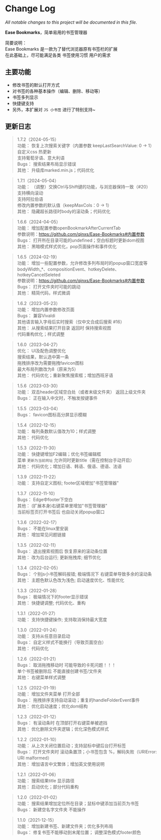 # Change Log

*All notable changes to this project will be documented in this file.*

**Ease Bookmarks**，简单易用的书签管理器

简要说明：  
Ease Bookmarks 是一款为了替代浏览器原有书签栏的扩展  
在此基础上，尽可能满足各类 书签使用习惯 用户的需求

## 主要功能

- 修改书签的默认打开方式
- 对书签的各种基本操作（编辑、删除、移动等）
- 书签多列显示
- 快捷键支持
- 另外，本扩展对 `JS 小书签` 进行了特别支持~

## 更新日志

> 1.7.2（2024-05-15）  
功能：
恢复上次搜索关键字（内置参数 keepLastSearchValue: 0 -> 1）  
自定义css 热更新  
支持葡萄牙语、意大利语  
Bugs：
搜索结果布局显示错误  
其他：
升级库marked.min.js；代码优化  

> 1.7.1（2024-05-04）  
功能：
（调整）交换Ctrl与Shift键的功能，与浏览器保持一致（#20）  
支持横向滚动  
支持阿拉伯语  
修改内置参数的默认值（keepMaxCols：0 -> 1）  
其他：
隐藏超长路径时body的滚动条；代码优化  

> 1.6.6（2024-04-05）  
功能：
增加配置参数openBookmarkAfterCurrentTab  
参数说明：https://github.com/qinxs/Ease-Bookmarks#内置参数  
Bugs：
打开所在目录可能的undefined；空白标题时更新dom视图  
其他：
黑暗模式样式优化，pop页面操作和事件优化

> 1.6.5（2024-02-19）  
功能：
增加一些配置参数，允许修改多列布局时的popup窗口宽度等  
bodyWidth_*、compositionEvent、hotkeyDelete、hotkeyCancelSeleted  
参数说明：https://github.com/qinxs/Ease-Bookmarks#内置参数  
Bugs：
打开文件夹时可能的跳动  
其他：
精简代码，样式微调

> 1.6.2（2023-05-23）  
功能：
增加内置参数修改页面  
Bugs：
兼容Vivaldi  
其他语言输入字母后实时搜索（仅中文合成后搜索 #16）  
其他：
从搜索结果打开目录 返回时 保持搜索视图  
代码重构优化；样式调整

> 1.6.0（2023-04-27）  
优化：
UI及配色调整优化  
搜索结果，默认选中第一条  
拖拽排序改为需要拖拽favicon图标  
最大布局列数改为8（原来为5）  
其他：
代码优化；重新聚焦搜索框；增加西班牙语

> 1.5.6（2023-03-30）  
功能：
双击header区域空白处（或者末级文件夹） 返回上级文件夹  
Bugs：
正在输入中文时，不触发按键事件

> 1.5.5（2023-03-04）  
Bugs：
favicon图标高分屏显示模糊  

> 1.5.4（2022-12-15）  
功能：
每列条数默认值改为10；样式调整  
其他：
代码优化  

> 1.5.3（2022-11-30）  
功能：
快捷键增加F2编辑；优化书签编辑框  
菜单 `更新为当前网址` 允许同时更新title（需在控制台手动开启）  
其他：
代码优化；增加日语、韩语、俄语、德语、法语  

> 1.3.9（2022-11-22）  
功能：
支持自定义图标; footer区域增加"书签管理器"  

> 1.3.7（2022-11-10）  
Bugs：
Edge中footer下空白  
其他：
(扩展本身)右键菜单里增加"书签管理器"  
当前标签页打开书签后 也自动关闭popup窗口

> 1.3.6（2022-02-17）  
Bugs：
不能在linux里安装  
其他：
增加常见问题链接

> 1.3.5（2022-02-11）  
Bugs：
退出搜索视图后 恢复原来的滚动条位置  
其他：
改为后台运行; 更新拖拽库; 细节优化

> 1.3.4（2022-02-05）  
Bugs：
个别js小书签解码报错; 极端情况下 右键菜单导致多余的滚动条  
其他：
主题色默认色改为浅色; 启动速度优化、性能优化

> 1.3.3（2022-01-28）  
Bugs：
极端情况下的footer显示错误  
其他：
快捷键调整; 代码优化、重构

> 1.3.1（2022-01-27）  
功能：
支持快捷键操作; 支持取消保持最大宽度  

> 1.3.0（2022-01-24）  
功能：
支持从任意目录启动  
Bugs：
自定义样式不能换行（导致页面空白）  
其他：
代码优化

> 1.2.6（2022-01-21）  
Bugs：
取消拖拽移动时 可能导致的卡死问题！！！  
单个书签被删除后 不能直接创建书签/文件夹  
其他：
右键菜单样式调整

> 1.2.5（2022-01-19）  
功能：
增加文件夹菜单 打开全部  
Bugs：
拖拽排序支持自动滚动；重复的handleFolderEvent事件  
其他：
优化启动速度；优化dom结构

> 1.2.3（2022-01-12）  
Bugs：
有滚动条时 在顶部打开右键菜单被遮挡  
其他：
优化删除文件夹逻辑；优化深色模式样式

> 1.2.2（2022-01-10）  
功能：
从上次关闭位置启动；支持鼠标中键后台打开标签  
Bugs：
打开文件夹时 滚动条置顶；小书签包含 %，解码失败（URIError: URI malformed）  
其他：
增加语言中文繁体；增加英文使用说明

> 1.2.1（2022-01-06）  
功能：
搜索结果title 显示路径  
其他：
启动优化；部分代码重构

> 1.2.0（2022-01-02）  
功能：
搜索结果增加定位所在目录；鼠标中键添加当前页为书签  
Bugs：
新建空名字文件夹 不能操作

> 1.1.0（2021-12-15）  
功能：
增加新建书签、新建文件夹；优化多列布局  
Bugs：
修复书签不能移动到末尾位置； 调整深色模式footer颜色
